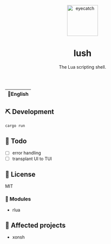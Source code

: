 <div align="center">

<img src="https://emoji2svg.deno.dev/api/🦊" alt="eyecatch" height="100">

# lush

The Lua scripting shell.

<br>
<br>


</div>

<table>
  <thead>
    <tr>
      <th style="text-align:center">🍔English</th>
    </tr>
  </thead>
</table>

<div align="center">

</div>

## ⛏️   Development

```sh
cargo run
```
## 📝 Todo

- [ ] error handling
- [ ] transplant UI to TUI

## 📜 License

MIT

### 🧩 Modules

- rlua

## 👏 Affected projects

- xonsh
